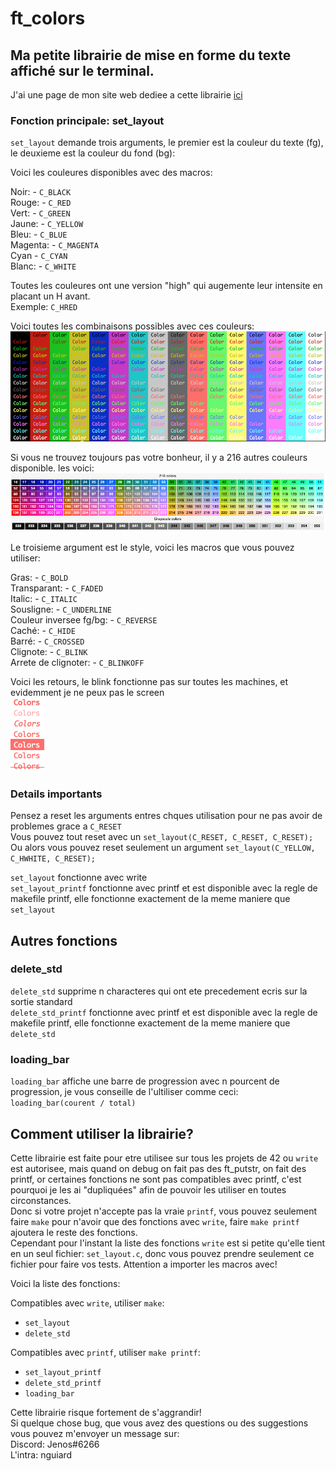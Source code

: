 # ft_colors
## Ma petite librairie de mise en forme du texte affiché sur le terminal.

J'ai une page de mon site web dediee a cette librairie [ici](https://www.nguiard.me/autres-projets/ft_colors-v1/)

### Fonction principale: set_layout


`set_layout` demande trois arguments, le premier est la couleur du texte (fg), le deuxieme est la 
couleur du fond (bg):


Voici les couleures disponibles avec des macros:

Noir: - `C_BLACK`<br />
Rouge: - `C_RED`<br />
Vert:  - `C_GREEN`<br />
Jaune: - `C_YELLOW`<br />
Bleu: - `C_BLUE`<br />
Magenta: - `C_MAGENTA`<br />
Cyan - `C_CYAN`<br />
Blanc: - `C_WHITE`<br />

Toutes les couleures ont une version "high" qui augemente leur intensite en placant un H avant.<br />
Exemple: `C_HRED`

Voici toutes les combinaisons possibles avec ces couleurs:<br />
<img src="images/exemple.png" alt="Exemples de combinaisons fg/bg"/>

Si vous ne trouvez toujours pas votre bonheur, il y a 216 autres couleurs disponible. les voici:<br />
<img src="images/tab.png" alt="Tableau des couleures disponibles"/>

Le troisieme argument est le style, voici les macros que vous pouvez utiliser:<br />

Gras: - `C_BOLD`<br />
Transparant: - `C_FADED`<br />
Italic: - `C_ITALIC`<br />
Sousligne: - `C_UNDERLINE`<br />
Couleur inversee fg/bg: - `C_REVERSE`<br />
Caché: - `C_HIDE`<br />
Barré: - `C_CROSSED`<br />
Clignote: - `C_BLINK`<br />
Arrete de clignoter: - `C_BLINKOFF`<br />

Voici les retours, le blink fonctionne pas sur toutes les machines, et evidemment je ne peux pas le screen<br />
<img src="images/styles.png" alt="Differents styles"/>

### Details importants

Pensez a reset les arguments entres chques utilisation pour ne pas avoir de problemes grace a `C_RESET` <br />
Vous pouvez tout reset avec un `set_layout(C_RESET, C_RESET, C_RESET);`<br />
Ou alors vous pouvez reset seulement un argument `set_layout(C_YELLOW, C_HWHITE, C_RESET);`<br />

`set_layout` fonctionne avec write <br />
`set_layout_printf` fonctionne avec printf et est disponible avec la regle de makefile printf, elle fonctionne exactement de la meme maniere que `set_layout`<br />

## Autres fonctions

### delete_std

`delete_std` supprime n characteres qui ont ete precedement ecris sur la sortie standard<br />
`delete_std_printf` fonctionne avec printf et est disponible avec la regle de makefile printf, elle fonctionne exactement de la meme maniere que `delete_std`<br />

### loading_bar

`loading_bar` affiche une barre de progression avec n pourcent de progression, je vous conseille de l'ultiliser comme ceci: `loading_bar(courent / total)`

## Comment utiliser la librairie?

Cette librairie est faite pour etre utilisee sur tous les projets de 42 ou `write` est autorisee, mais quand on debug on fait pas des ft_putstr, on fait des printf, or certaines fonctions ne sont pas compatibles avec printf, c'est pourquoi je les ai "dupliquées" afin de pouvoir les utiliser en toutes circonstances.<br />
Donc si votre projet n'accepte pas la vraie `printf`, vous pouvez seulement faire `make` pour n'avoir que des fonctions avec `write`, faire `make printf` ajoutera le reste des fonctions.<br />
Cependant pour l'instant la liste des fonctions `write` est si petite qu'elle tient en un seul fichier: `set_layout.c`, donc vous pouvez prendre seulement ce fichier pour faire vos tests. Attention a importer les macros avec!



Voici la liste des fonctions:

Compatibles avec `write`, utiliser `make`:
- `set_layout`
- `delete_std`

Compatibles avec `printf`, utiliser `make printf`:
- `set_layout_printf`
- `delete_std_printf`
- `loading_bar`

Cette librairie risque fortement de s'aggrandir!<br />
Si quelque chose bug, que vous avez des questions ou des suggestions vous pouvez m'envoyer un message sur:<br />
Discord: Jenos#6266<br />
L'intra: nguiard<br />

